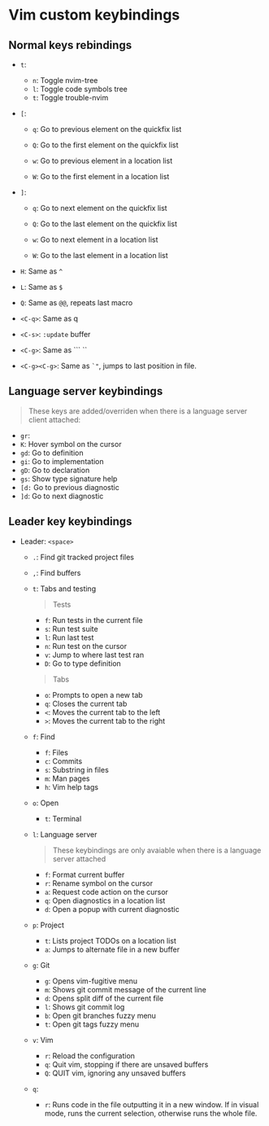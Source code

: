 # Vim custom keybindings

## Normal keys rebindings
- `t`:
  - `n`: Toggle nvim-tree
  - `l`: Toggle code symbols tree
  - `t`: Toggle trouble-nvim

- `[`:
  - `q`: Go to previous element on the quickfix list
  - `Q`: Go to the first element on the quickfix list

  - `w`: Go to previous element in a location list
  - `W`: Go to the first element in a location list

- `]`:
  - `q`: Go to next element on the quickfix list
  - `Q`: Go to the last element on the quickfix list

  - `w`: Go to next element in a location list
  - `W`: Go to the last element in a location list

- `H`: Same as `^`
- `L`: Same as `$`
- `Q`: Same as `@@`, repeats last macro
- `<C-q>`: Same as <C-w>q
- `<C-s>`: `:update` buffer
- `<C-g>`: Same as ``` ``
- `<C-g><C-g>`: Same as `` `" ``, jumps to last position in file.


## Language server keybindings
> These keys are added/overriden when there is a language server client attached:
- `gr`:
- `K`: Hover symbol on the cursor
- `gd`: Go to definition
- `gi`: Go to implementation
- `gD`: Go to declaration
- `gs`: Show type signature help
- `[d:` Go to previous diagnostic
- `]d`: Go to next diagnostic

## Leader key keybindings
- Leader: `<space>`

  - `.`: Find git tracked project files
  - `,`: Find buffers

  - `t`: Tabs and testing

    > Tests
    - `f`: Run tests in the current file
    - `s`: Run test suite
    - `l`: Run last test
    - `n`: Run test on the cursor
    - `v`: Jump to where last test ran
    - `D`: Go to type definition

    > Tabs
    - `o`: Prompts to open a new tab
    - `q`: Closes the current tab
    - `<`: Moves the current tab to the left
    - `>`: Moves the current tab to the right

  - `f`: Find
    - `f`: Files
    - `c`: Commits
    - `s`: Substring in files
    - `m`: Man pages
    - `h`: Vim help tags

  - `o`: Open
    - `t`: Terminal

  - `l`: Language server
    > These keybindings are only avaiable when there is a language server attached
    - `f`: Format current buffer
    - `r`: Rename symbol on the cursor
    - `a`: Request code action on the cursor
    - `q`: Open diagnostics in a location list
    - `d`: Open a popup with current diagnostic

  <!-- TODO: Maybe add about workspaces -->

  - `p`: Project
    - `t`: Lists project TODOs on a location list
    - `a`: Jumps to alternate file in a new buffer

  - `g`: Git
    - `g`: Opens vim-fugitive menu
    - `m`: Shows git commit message of the current line
    - `d`: Opens split diff of the current file
    - `l`: Shows git commit log
    - `b`: Open git branches fuzzy menu
    - `t`: Open git tags fuzzy menu

  - `v`: Vim
    - `r`: Reload the configuration
    - `q`: Quit vim, stopping if there are unsaved buffers
    - `Q`: QUIT vim, ignoring any unsaved buffers

  - `q`:
    - `r`: Runs code in the file outputting it in a new window. If in visual mode, runs the current selection, otherwise runs the whole file.
